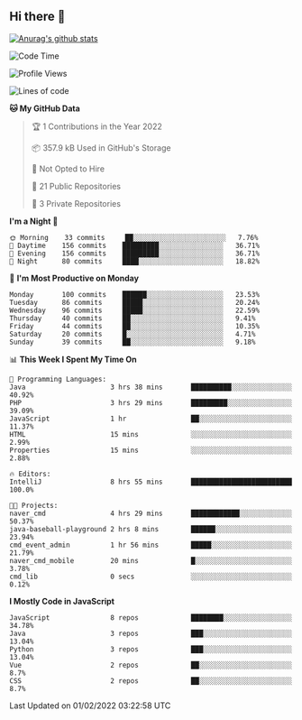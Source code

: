 ## Hi there 👋

[![Anurag's github stats](https://github-readme-stats.vercel.app/api?username=Songwonseok)](https://github.com/anuraghazra/github-readme-stats)



<!--START_SECTION:waka-->
![Code Time](http://img.shields.io/badge/Code%20Time-1%2C269%20hrs%2045%20mins-blue)

![Profile Views](http://img.shields.io/badge/Profile%20Views-0-blue)

![Lines of code](https://img.shields.io/badge/From%20Hello%20World%20I%27ve%20Written-3%20Million%20lines%20of%20code-blue)

**🐱 My GitHub Data** 

> 🏆 1 Contributions in the Year 2022
 > 
> 📦 357.9 kB Used in GitHub's Storage 
 > 
> 🚫 Not Opted to Hire
 > 
> 📜 21 Public Repositories 
 > 
> 🔑 3 Private Repositories  
 > 
**I'm a Night 🦉** 

```text
🌞 Morning    33 commits     ██░░░░░░░░░░░░░░░░░░░░░░░   7.76% 
🌆 Daytime    156 commits    █████████░░░░░░░░░░░░░░░░   36.71% 
🌃 Evening    156 commits    █████████░░░░░░░░░░░░░░░░   36.71% 
🌙 Night      80 commits     ████░░░░░░░░░░░░░░░░░░░░░   18.82%

```
📅 **I'm Most Productive on Monday** 

```text
Monday       100 commits    ██████░░░░░░░░░░░░░░░░░░░   23.53% 
Tuesday      86 commits     █████░░░░░░░░░░░░░░░░░░░░   20.24% 
Wednesday    96 commits     █████░░░░░░░░░░░░░░░░░░░░   22.59% 
Thursday     40 commits     ██░░░░░░░░░░░░░░░░░░░░░░░   9.41% 
Friday       44 commits     ██░░░░░░░░░░░░░░░░░░░░░░░   10.35% 
Saturday     20 commits     █░░░░░░░░░░░░░░░░░░░░░░░░   4.71% 
Sunday       39 commits     ██░░░░░░░░░░░░░░░░░░░░░░░   9.18%

```


📊 **This Week I Spent My Time On** 

```text
💬 Programming Languages: 
Java                     3 hrs 38 mins       ██████████░░░░░░░░░░░░░░░   40.92% 
PHP                      3 hrs 29 mins       █████████░░░░░░░░░░░░░░░░   39.09% 
JavaScript               1 hr                ██░░░░░░░░░░░░░░░░░░░░░░░   11.37% 
HTML                     15 mins             ░░░░░░░░░░░░░░░░░░░░░░░░░   2.99% 
Properties               15 mins             ░░░░░░░░░░░░░░░░░░░░░░░░░   2.88%

🔥 Editors: 
IntelliJ                 8 hrs 55 mins       █████████████████████████   100.0%

🐱‍💻 Projects: 
naver_cmd                4 hrs 29 mins       ████████████░░░░░░░░░░░░░   50.37% 
java-baseball-playground 2 hrs 8 mins        ██████░░░░░░░░░░░░░░░░░░░   23.94% 
cmd_event_admin          1 hr 56 mins        █████░░░░░░░░░░░░░░░░░░░░   21.79% 
naver_cmd_mobile         20 mins             █░░░░░░░░░░░░░░░░░░░░░░░░   3.78% 
cmd_lib                  0 secs              ░░░░░░░░░░░░░░░░░░░░░░░░░   0.12%

```

**I Mostly Code in JavaScript** 

```text
JavaScript               8 repos             ████████░░░░░░░░░░░░░░░░░   34.78% 
Java                     3 repos             ███░░░░░░░░░░░░░░░░░░░░░░   13.04% 
Python                   3 repos             ███░░░░░░░░░░░░░░░░░░░░░░   13.04% 
Vue                      2 repos             ██░░░░░░░░░░░░░░░░░░░░░░░   8.7% 
CSS                      2 repos             ██░░░░░░░░░░░░░░░░░░░░░░░   8.7%

```



 Last Updated on 01/02/2022 03:22:58 UTC
<!--END_SECTION:waka-->
